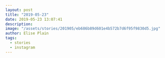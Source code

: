 ```yaml
---
layout: post
title: "2019-05-23"
date: 2019-05-23 13:07:41
description: 
image: "/assets/stories/201905/eb686b89d601e4b572b7d6f95f9830d5.jpg"
author: Elise Plain
tags: 
  - stories
  - instagram
---
```



<p></p>

